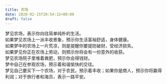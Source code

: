 ```yaml
---
title: 农场
date: 2020-02-15T20:54:12+08:00
draft: false
---
```


梦见农场，表示你向往简单纯朴的生活。<br>
如果梦见农场上一派丰收景象，预示你生活富裕舒适，身体健康。<br>
如果梦中的农场上一片荒凉，则是提醒你要提防破财，受经济损失。<br>
如果梦见你正在农场上劳动，则预示你将会有一份意外的收获。<br>
梦见农场院子里堆着粪肥，预示你会得钱财。<br>
梦中自己在参观农场，预示着和谐愉快的交往。<br>
梦见自己要买下一个农场，对于农民，预示着丰收；如果你是商人，预示你将赢得利润；对于旅行者和海员，表示一路平安。<br>
